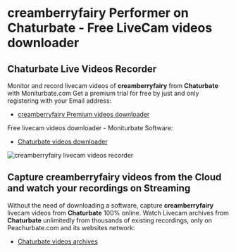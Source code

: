 # creamberryfairy Performer on Chaturbate - Free LiveCam videos downloader

## Chaturbate Live Videos Recorder

Monitor and record livecam videos of **creamberryfairy** from **Chaturbate** with Moniturbate.com
Get a premium trial for free by just and only registering with your Email address:
* [creamberryfairy Premium videos downloader](https://moniturbate.com/request-demo-licence-key.html)

Free livecam videos downloader - Moniturbate Software:
* [Chaturbate videos downloader](https://moniturbate.com/moniturbate-download-software.html)

![creamberryfairy livecam videos recorder](https://peachurnet.com/templates/moniturbate-software.png)


## Capture creamberryfairy videos from the Cloud and watch your recordings on Streaming

Without the need of downloading a software, capture **creamberryfairy** livecam videos from **Chaturbate** 100% online.
Watch Livecam archives from **Chaturbate** unlimitedly from thousands of existing recordings, only on Peachurbate.com and its websites network:
* [Chaturbate videos archives](https://peachurnet.com/)